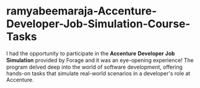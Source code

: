 # ramyabeemaraja-Accenture-Developer-Job-Simulation-Course-Tasks
I had the opportunity to participate in the 𝐀𝐜𝐜𝐞𝐧𝐭𝐮𝐫𝐞 𝐃𝐞𝐯𝐞𝐥𝐨𝐩𝐞𝐫 𝐉𝐨𝐛 𝐒𝐢𝐦𝐮𝐥𝐚𝐭𝐢𝐨𝐧 provided by Forage and it was an eye-opening experience! The program delved deep into the world of software development, offering hands-on tasks that simulate real-world scenarios in a developer's role at Accenture.
